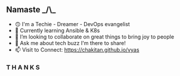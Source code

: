 ## Namaste \_/\\_
- 🙃 I'm a Techie - Dreamer - DevOps evangelist
- 🌱 Currently learning Ansible & K8s
- 👯 I’m looking to collaborate on great things to bring joy to people
- 💬 Ask me about tech buzz I'm there to share!
- 📫 Visit to Connect: https://chakitan.github.io/vyas

### T H A N K S
